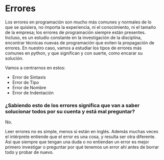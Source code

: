 # Errores
Los errores en programación son mucho más comunes y normales de lo que se quisiera, no importa la experiencia, ni el conocimiento, ni el tamaño de la empresa; los errores de programación siempre están presentes.
Incluso, es un estudio constante en la investigación de la disciplina, encontrar técnicas nuevas de programación que eviten la propagación de errores.
En nuestro caso, vamos a estudiar los tipos de errores más comunes en python, y que significan y con suerte, como encarar su solución.

Vamos a centrarnos en estos:
* Error de Sintaxis
* Error de Tipo
* Error de Nombre 
* Error de Indentación



### ¿Sabiendo esto de los errores significa que van a saber solucionar todos por su cuenta y está mal preguntar?
No.

Leer errores no es simple, menos si están en inglés. Además muchas veces el intérprete entiende que el error es una cosa, y resulta ser otra diferente. Así que siempre que tengan una duda o no entiendan un error es mejor primero investigar o preguntar por qué tenemos un error ahí antes de borrar todo y probar de nuevo.
